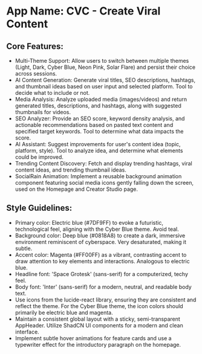 # **App Name**: CVC - Create Viral Content

## Core Features:

- Multi-Theme Support: Allow users to switch between multiple themes (Light, Dark, Cyber Blue, Neon Pink, Solar Flare) and persist their choice across sessions.
- AI Content Generation: Generate viral titles, SEO descriptions, hashtags, and thumbnail ideas based on user input and selected platform. Tool to decide what to include or not.
- Media Analysis: Analyze uploaded media (images/videos) and return generated titles, descriptions, and hashtags, along with suggested thumbnails for videos.
- SEO Analyzer: Provide an SEO score, keyword density analysis, and actionable recommendations based on pasted text content and specified target keywords. Tool to determine what data impacts the score.
- AI Assistant: Suggest improvements for user's content idea (topic, platform, style). Tool to analyze idea, and determine what elements could be improved.
- Trending Content Discovery: Fetch and display trending hashtags, viral content ideas, and trending thumbnail ideas.
- SocialRain Animation: Implement a reusable background animation component featuring social media icons gently falling down the screen, used on the Homepage and Creator Studio page.

## Style Guidelines:

- Primary color: Electric blue (#7DF9FF) to evoke a futuristic, technological feel, aligning with the Cyber Blue theme.  Avoid teal.
- Background color: Deep blue (#0818A8) to create a dark, immersive environment reminiscent of cyberspace. Very desaturated, making it subtle.
- Accent color: Magenta (#FF00FF) as a vibrant, contrasting accent to draw attention to key elements and interactions. Analogous to electric blue.
- Headline font: 'Space Grotesk' (sans-serif) for a computerized, techy feel.
- Body font: 'Inter' (sans-serif) for a modern, neutral, and readable body text.
- Use icons from the lucide-react library, ensuring they are consistent and reflect the theme.  For the Cyber Blue theme, the icon colors should primarily be electric blue and magenta.
- Maintain a consistent global layout with a sticky, semi-transparent AppHeader. Utilize ShadCN UI components for a modern and clean interface.
- Implement subtle hover animations for feature cards and use a typewriter effect for the introductory paragraph on the homepage.